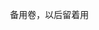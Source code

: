 <div class="read-content j_readContent" id="">
                <p>　　备用卷，以后留着用<p> 
            </div>